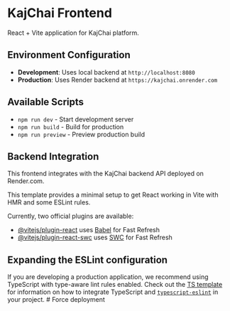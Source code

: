 # KajChai Frontend

React + Vite application for KajChai platform.

## Environment Configuration

- **Development**: Uses local backend at `http://localhost:8080`
- **Production**: Uses Render backend at `https://kajchai.onrender.com`

## Available Scripts

- `npm run dev` - Start development server
- `npm run build` - Build for production  
- `npm run preview` - Preview production build

## Backend Integration

This frontend integrates with the KajChai backend API deployed on Render.com.

This template provides a minimal setup to get React working in Vite with HMR and some ESLint rules.

Currently, two official plugins are available:

- [@vitejs/plugin-react](https://github.com/vitejs/vite-plugin-react/blob/main/packages/plugin-react) uses [Babel](https://babeljs.io/) for Fast Refresh
- [@vitejs/plugin-react-swc](https://github.com/vitejs/vite-plugin-react/blob/main/packages/plugin-react-swc) uses [SWC](https://swc.rs/) for Fast Refresh

## Expanding the ESLint configuration

If you are developing a production application, we recommend using TypeScript with type-aware lint rules enabled. Check out the [TS template](https://github.com/vitejs/vite/tree/main/packages/create-vite/template-react-ts) for information on how to integrate TypeScript and [`typescript-eslint`](https://typescript-eslint.io) in your project.
#   F o r c e   d e p l o y m e n t 
 
 